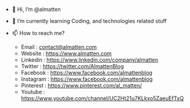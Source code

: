 - 👋 Hi, I’m @almatten 
- 🌱 I’m currently learning Coding, and technologies related stuff
- 📫 How to reach me? 

  - Email     :   contact@almatten.com
  - Website   :   https://www.almatten.com
  - Linkedin  :   https://www.linkedin.com/company/almatten
  - Twitter   :   https://twitter.com/AlmattenBlog
  - Facebook  :   https://www.facebook.com/almattenblog
  - Instagram :   https://www.facebook.com/almattenblog
  - Pinterest :   https://www.pinterest.com/al_matten/
  - Youtube   :   https://www.youtube.com/channel/UC2Ht21u7KLkxo5ZaeuEfTxQ
